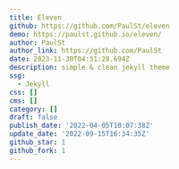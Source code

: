 ```yaml
---
title: Eleven
github: https://github.com/PaulSt/eleven
demo: https://paulst.github.io/eleven/
author: PaulSt
author_link: https://github.com/PaulSt
date: 2023-11-30T04:51:28.694Z
description: simple & clean jekyll theme
ssg:
  - Jekyll
css: []
cms: []
category: []
draft: false
publish_date: '2022-04-05T10:07:38Z'
update_date: '2022-09-15T16:34:35Z'
github_star: 1
github_fork: 1
---
```

